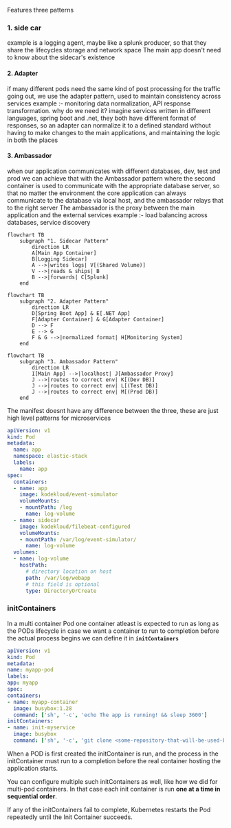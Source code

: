 Features three patterns

### 1. side car
example is a logging agent, maybe like a splunk producer, so that they share the lifecycles storage and network space
The main app doesn't need to know about the sidecar's existence

#### 2. Adapter
if many different pods need the same kind of post processing for the traffic going out, we use the adapter pattern, used to maintain consistency across services
example :- monitoring data normalization, API response transformation.
why do we need it? imagine services written in different languages, spring boot and .net, they both have different format of responses, so an adapter can normalize it to a defined standard without having to make changes to the main applications, and maintaining the logic in both the places

#### 3. Ambassador
when our application communicates with different databases, dev, test and prod
we can achieve that with the Ambassador pattern where the second container is used to communicate with the appropriate database server, so that no matter the environment the core application can always communicate to the database via local host, and the ambassador relays that to the right server
The ambassador is the proxy between the main application and the external services
example :- load balancing across databases, service discovery

```mermaid
flowchart TB
    subgraph "1. Sidecar Pattern"
        direction LR
        A[Main App Container] 
        B[Logging Sidecar]
        A -->|writes logs| V[(Shared Volume)]
        V -->|reads & ships| B
        B -->|forwards| C[Splunk]
    end
```

```mermaid
flowchart TB
    subgraph "2. Adapter Pattern"
        direction LR
        D[Spring Boot App] & E[.NET App]
        F[Adapter Container] & G[Adapter Container]
        D --> F
        E --> G
        F & G -->|normalized format| H[Monitoring System]
    end
```
```mermaid
flowchart TB
    subgraph "3. Ambassador Pattern"
        direction LR
        I[Main App] -->|localhost| J[Ambassador Proxy]
        J -->|routes to correct env| K[(Dev DB)]
        J -->|routes to correct env| L[(Test DB)]
        J -->|routes to correct env| M[(Prod DB)]
    end
```
The manifest doesnt have any difference between the three, these are just high level patterns for microservices

```yaml
apiVersion: v1
kind: Pod
metadata:
  name: app
  namespace: elastic-stack
  labels:
    name: app
spec:
  containers:
  - name: app
    image: kodekloud/event-simulator
    volumeMounts:
    - mountPath: /log
      name: log-volume
  - name: sidecar
    image: kodekloud/filebeat-configured
    volumeMounts:
    - mountPath: /var/log/event-simulator/
      name: log-volume
  volumes:
  - name: log-volume
    hostPath:
      # directory location on host
      path: /var/log/webapp
      # this field is optional
      type: DirectoryOrCreate
```

### initContainers
In a multi container Pod one container atleast is expected to run as long as the PODs lifecycle
in case we want a container to run to completion before the actual process begins we can define it in **`initContainers`**
```yml
apiVersion: v1
kind: Pod
metadata:
name: myapp-pod
labels:
app: myapp
spec:
containers:
- name: myapp-container
  image: busybox:1.28
  command: ['sh', '-c', 'echo The app is running! && sleep 3600']
initContainers:
- name: init-myservice
  image: busybox
  command: ['sh', '-c', 'git clone <some-repository-that-will-be-used-by-application> ;']
```

When a POD is first created the initContainer is run, and the process in the initContainer must run to a completion before the real container hosting the application starts.

You can configure multiple such initContainers as well, like how we did for multi-pod containers. In that case each init container is run **one at a time in sequential order**.

If any of the initContainers fail to complete, Kubernetes restarts the Pod repeatedly until the Init Container succeeds.    